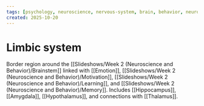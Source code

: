 ```yaml
---
tags: [psychology, neuroscience, nervous-system, brain, behavior, neurotransmitters]
created: 2025-10-20
---
```

# Limbic system

Border region around the [[Slideshows/Week 2 (Neuroscience and Behavior)/Brainstem]] linked with [[Emotion]], [[Slideshows/Week 2 (Neuroscience and Behavior)/Motivation]], [[Slideshows/Week 2 (Neuroscience and Behavior)/Learning]], and [[Slideshows/Week 2 (Neuroscience and Behavior)/Memory]]. Includes [[Hippocampus]], [[Amygdala]], [[Hypothalamus]], and connections with [[Thalamus]].
